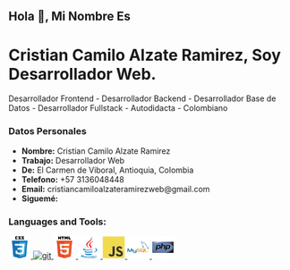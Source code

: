 <h2>Hola 👋, Mi Nombre Es</h1>
<h1>Cristian Camilo Alzate Ramirez, Soy Desarrollador Web.</h1>
<p>Desarrollador Frontend - Desarrollador Backend - Desarrollador Base de Datos - Desarrollador Fullstack - Autodidacta - Colombiano</h3>

<h3>Datos Personales</h3>
                        <ul>
                            <li>
                                <strong>Nombre:</strong>
                                Cristian Camilo Alzate Ramirez
                            </li>
                            <li>
                                <strong>Trabajo:</strong>
                                Desarrollador Web
                            </li>
                            <li>
                                <strong>De:</strong>
                                El Carmen de Viboral, Antioquia, Colombia
                            </li>
                            <li>
                                <strong>Telefono:</strong>
                                +57 3136048448
                            </li>
                            <li>
                                <strong>Email:</strong>
                                cristiancamiloalzateramirezweb@gmail.com
                            </li>
                            <li>
                                <strong>Siguemé:</strong>
                                <a href="https://www.facebook.com/cristiancamiloalzateramirezweb/"><i class="fab fa-facebook"></i></a>
                                <a href="https://www.instagram.com/cristiancamiloalzateramirezweb/"><i class="fab fa-instagram"></i></a>
                                <a href="https://twitter.com/ccarweb/"><i class="fab fa-twitter"></i></a>
                                <a href="https://www.youtube.com/channel/UCwVKvGpc23akQhYlgUt2K7g/"><i class="fab fa-youtube"></i></a>
                                <a href="https://github.com/cristiancamiloalzateramirezweb/"><i class="fa-brands fa-github"></i></a>
                                <a href="https://www.tiktok.com/@ccarweb/"><i class="fa-brands fa-tiktok"></i></a>
                                <a href="https://www.linkedin.com/in/cristiancamiloalzateramirezweb/"><i class="fa-brands fa-linkedin"></i></a>
                                <a href="mailto:cristiancamiloalzateramirezweb@gmail.com"><i class="fa-solid fa-envelope"></i></a>
                            </li>
                        </ul>

<h3 align="left">Languages and Tools:</h3>
<p align="left"> <a href="https://www.w3schools.com/css/" target="_blank" rel="noreferrer"> <img src="https://raw.githubusercontent.com/devicons/devicon/master/icons/css3/css3-original-wordmark.svg" alt="css3" width="40" height="40"/> </a> <a href="https://git-scm.com/" target="_blank" rel="noreferrer"> <img src="https://www.vectorlogo.zone/logos/git-scm/git-scm-icon.svg" alt="git" width="40" height="40"/> </a> <a href="https://www.w3.org/html/" target="_blank" rel="noreferrer"> <img src="https://raw.githubusercontent.com/devicons/devicon/master/icons/html5/html5-original-wordmark.svg" alt="html5" width="40" height="40"/> </a> <a href="https://www.java.com" target="_blank" rel="noreferrer"> <img src="https://raw.githubusercontent.com/devicons/devicon/master/icons/java/java-original.svg" alt="java" width="40" height="40"/> </a> <a href="https://developer.mozilla.org/en-US/docs/Web/JavaScript" target="_blank" rel="noreferrer"> <img src="https://raw.githubusercontent.com/devicons/devicon/master/icons/javascript/javascript-original.svg" alt="javascript" width="40" height="40"/> </a> <a href="https://www.mysql.com/" target="_blank" rel="noreferrer"> <img src="https://raw.githubusercontent.com/devicons/devicon/master/icons/mysql/mysql-original-wordmark.svg" alt="mysql" width="40" height="40"/> </a> <a href="https://www.php.net" target="_blank" rel="noreferrer"> <img src="https://raw.githubusercontent.com/devicons/devicon/master/icons/php/php-original.svg" alt="php" width="40" height="40"/> </a> </p>
